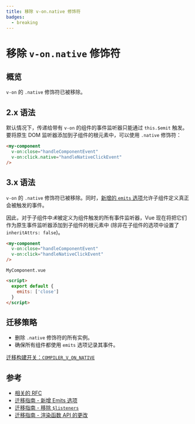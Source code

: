 ```yaml
---
title: 移除 v-on.native 修饰符
badges:
  - breaking
---
```


# 移除 `v-on.native` 修饰符 <MigrationBadges :badges="$frontmatter.badges" />

## 概览

`v-on` 的 `.native` 修饰符已被移除。

## 2.x 语法

默认情况下，传递给带有 `v-on` 的组件的事件监听器只能通过 `this.$emit` 触发。要将原生 DOM 监听器添加到子组件的根元素中，可以使用 `.native` 修饰符：

```html
<my-component
  v-on:close="handleComponentEvent"
  v-on:click.native="handleNativeClickEvent"
/>
```

## 3.x 语法

`v-on` 的 `.native` 修饰符已被移除。同时，[新增的 `emits` 选项](./emits-option.md)允许子组件定义真正会被触发的事件。

因此，对于子组件中*未*被定义为组件触发的所有事件监听器，Vue 现在将把它们作为原生事件监听器添加到子组件的根元素中 (除非在子组件的选项中设置了 `inheritAttrs: false`)。

```html
<my-component
  v-on:close="handleComponentEvent"
  v-on:click="handleNativeClickEvent"
/>
```

`MyComponent.vue`

```html
<script>
  export default {
    emits: ['close']
  }
</script>
```

## 迁移策略

- 删除 `.native` 修饰符的所有实例。
- 确保所有组件都使用 `emits` 选项记录其事件。

[迁移构建开关：`COMPILER_V_ON_NATIVE`](migration-build.html#兼容性配置)

## 参考

- [相关的 RFC](https://github.com/vuejs/rfcs/blob/master/active-rfcs/0031-attr-fallthrough.md#v-on-listener-fallthrough)
- [迁移指南 - 新增 Emits 选项](./emits-option.md)
- [迁移指南 - 移除 `$listeners`](./listeners-removed.md)
- [迁移指南 - 渲染函数 API 的更改](./render-function-api.md)
